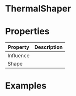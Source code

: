 # ThermalShaper


# Properties


| Property | Description| 
| -------- | -----------|
| Influence |  |
| Shape |  |




# Examples
